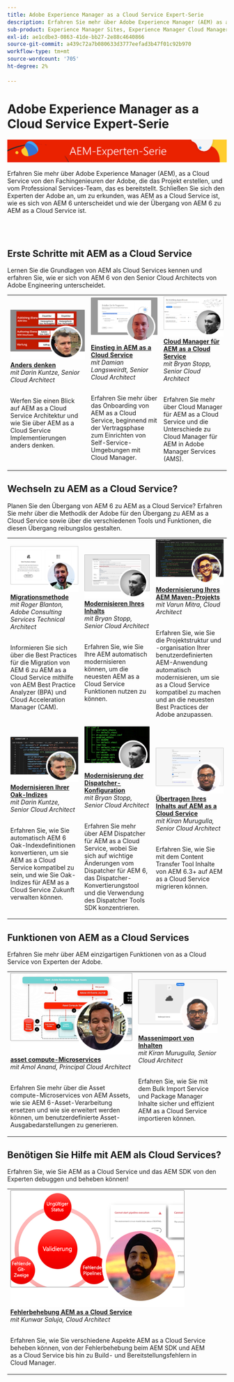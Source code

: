 ```yaml
---
title: Adobe Experience Manager as a Cloud Service Expert-Serie
description: Erfahren Sie mehr über Adobe Experience Manager (AEM) as a Cloud Service von den erfahrenen Ingenieuren der Adobe, die sie erstellen, und über die professionellen Dienstleistungen, die sie anbieten.
sub-product: Experience Manager Sites, Experience Manager Cloud Manager, Experience Manager Assets
exl-id: ae1cdbe3-0863-41de-bb27-2e88c4640866
source-git-commit: a439c72a7b080633d3777eefad3b47f01c92b970
workflow-type: tm+mt
source-wordcount: '705'
ht-degree: 2%

---
```


# Adobe Experience Manager as a Cloud Service Expert-Serie

![AEM-Expertenserie](./assets/masthead.png)

Erfahren Sie mehr über Adobe Experience Manager (AEM), as a Cloud Service von den Fachingenieuren der Adobe, die das Projekt erstellen, und vom Professional Services-Team, das es bereitstellt. Schließen Sie sich den Experten der Adobe an, um zu erkunden, was AEM as a Cloud Service ist, wie es sich von AEM 6 unterscheidet und wie der Übergang von AEM 6 zu AEM as a Cloud Service ist.

<br/> 
<br/>

## Erste Schritte mit AEM as a Cloud Service

Lernen Sie die Grundlagen von AEM als Cloud Services kennen und erfahren Sie, wie er sich von AEM 6 von den Senior Cloud Architects von Adobe Engineering unterscheidet.

<table>
  <tr>
   <td>
      <a href="../../migration/moving-to-aem-as-a-cloud-service/introduction.md">
      <img alt="Anders denken" src="./assets/thinking-differently.png"/>
      </a>
      <div>
         <a href="../../migration/moving-to-aem-as-a-cloud-service/introduction.md"><strong>Anders denken</strong></a>         
         <br/><em>mit Darin Kuntze, Senior Cloud Architect</em>
      </div>
      <p>
        <br/>
         Werfen Sie einen Blick auf AEM as a Cloud Service Architektur und wie Sie über AEM as a Cloud Service Implementierungen anders denken.
      </p>
     </td>   
     <td>
      <a href="../../migration/moving-to-aem-as-a-cloud-service/onboarding.md">
      <img alt="Einstieg in AEM as a Cloud Service" src="./assets/onboarding.png"/>
      </a>
      <div>
         <a href="../../migration/moving-to-aem-as-a-cloud-service/onboarding.md"><strong>Einstieg in AEM as a Cloud Service</strong></a>
         <br/><em>mit Damian Langsweirdt, Senior Cloud Architect</em>
      </div>
      <p>
        <br/>
         Erfahren Sie mehr über das Onboarding von AEM as a Cloud Service, beginnend mit der Vertragsphase zum Einrichten von Self-Service-Umgebungen mit Cloud Manager.
      </p>
   </td>     
   </td>   
     <td>
      <a href="../../migration/moving-to-aem-as-a-cloud-service/cloud-manager.md">
      <img alt="Cloud Manager" src="./assets/cloud-manager.png"/>
      </a>
      <div>
         <a href="../../migration/moving-to-aem-as-a-cloud-service/cloud-manager.md"><strong>Cloud Manager für AEM as a Cloud Service</strong></a>
         <br/><em>mit Bryan Stopp, Senior Cloud Architect</em>
      </div>
      <p>
        <br/>
         Erfahren Sie mehr über Cloud Manager für AEM as a Cloud Service und die Unterschiede zu Cloud Manager für AEM in Adobe Manager Services (AMS).
      </p>
   </td> 
  </tr>
</table>

## Wechseln zu AEM as a Cloud Service?

Planen Sie den Übergang von AEM 6 zu AEM as a Cloud Service? Erfahren Sie mehr über die Methodik der Adobe für den Übergang zu AEM as a Cloud Service sowie über die verschiedenen Tools und Funktionen, die diesen Übergang reibungslos gestalten.

<table>
  <tr>
   <td>
      <a href="../../migration/moving-to-aem-as-a-cloud-service/bpa-and-cam.md" target="_aem-experts-series-video">
      <img alt="Die Migrationsmethode" src="./assets/bpa-and-cam.png"/>
      </a>
      <div>
         <a href="../../migration/moving-to-aem-as-a-cloud-service/bpa-and-cam.md" target="_aem-experts-series-video"><strong>Migrationsmethode</strong></a>
         <br/><em>mit Roger Blanton, Adobe Consulting Services Technical Architect</em>
      </div>
      <p>
        <br/>
        Informieren Sie sich über die Best Practices für die Migration von AEM 6 zu AEM as a Cloud Service mithilfe von AEM Best Practice Analyzer (BPA) und Cloud Acceleration Manager (CAM).
      </p>
   </td>   
     <td>
      <a href="../../migration/moving-to-aem-as-a-cloud-service/aem-modernization-tools.md" target="_aem-experts-series-video">
      <img alt="Modernisieren Ihres Inhalts" src="./assets/aem-modernizer-tools.png"/>
      </a>
      <div>
         <a href="../../migration/moving-to-aem-as-a-cloud-service/aem-modernization-tools.md" target="_aem-experts-series-video"><strong>Modernisieren Ihres Inhalts</strong></a>
         <br/><em>mit Bryan Stopp, Senior Cloud Architect</em>
      </div>
      <p>
        <br/>
         Erfahren Sie, wie Sie Ihre AEM automatisch modernisieren können, um die neuesten AEM as a Cloud Service Funktionen nutzen zu können.
      </p>
   </td>     
   </td>   
     <td>
      <a href="../../migration/moving-to-aem-as-a-cloud-service/repository-modernization.md" target="_aem-experts-series-video">
      <img alt="Modernisierung Ihres AEM Maven-Projekts" src="./assets/repository-modernizer.png"/>
      </a>
      <div>
         <a href="../../migration/moving-to-aem-as-a-cloud-service/repository-modernization.md" target="_aem-experts-series-video"><strong>Modernisierung Ihres AEM Maven-Projekts</strong></a>
         <br/><em>mit Varun Mitra, Cloud Architect</em>
      </div>
      <p>
        <br/>
         Erfahren Sie, wie Sie die Projektstruktur und -organisation Ihrer benutzerdefinierten AEM-Anwendung automatisch modernisieren, um sie as a Cloud Service kompatibel zu machen und an die neuesten Best Practices der Adobe anzupassen.
      </p>
   </td> 
  </tr>
  <tr>
   <td>
      <a href="../../migration/moving-to-aem-as-a-cloud-service/search-and-indexing.md" target="_aem-experts-series-video">
      <img alt="Modernisieren Ihrer Oak-Indizes" src="./assets/indexes.png"/>
      </a>
      <div>
         <a href="../../migration/moving-to-aem-as-a-cloud-service/search-and-indexing.md" target="_aem-experts-series-video"><strong>Modernisieren Ihrer Oak-Indizes</strong></a>
         <br/><em>mit Darin Kuntze, Senior Cloud Architect</em>
      </div>
      <p>
        <br/>
        Erfahren Sie, wie Sie automatisch AEM 6 Oak-Indexdefinitionen konvertieren, um sie AEM as a Cloud Service kompatibel zu sein, und wie Sie Oak-Indizes für AEM as a Cloud Service Zukunft verwalten können.
      </p>
   </td>   
     <td>
      <a href="../../migration/moving-to-aem-as-a-cloud-service/dispatcher.md" target="_aem-experts-series-video">
      <img alt="Modernisierung der Dispatcher-Konfiguration" src="./assets/dispatcher.png"/>
      </a>
      <div>
         <a href="../../migration/moving-to-aem-as-a-cloud-service/dispatcher.md" target="_aem-experts-series-video"><strong>Modernisierung der Dispatcher-Konfiguration</strong></a>
         <br/><em>mit Bryan Stopp, Senior Cloud Architect</em>
      </div>
      <p>
        <br/>
         Erfahren Sie mehr über AEM Dispatcher für AEM as a Cloud Service, wobei Sie sich auf wichtige Änderungen vom Dispatcher für AEM 6, das Dispatcher-Konvertierungstool und die Verwendung des Dispatcher Tools SDK konzentrieren.
      </p>
   </td>     
   </td>   
     <td>
      <a href="../../migration/moving-to-aem-as-a-cloud-service/content-migration/content-transfer-tool.md" target="_aem-experts-series-video">
      <img alt="Übertragen Ihres Inhalts auf AEM as a Cloud Service" src="./assets/content-transfer-tool.png"/>
      </a>
      <div>
         <a href="../../migration/moving-to-aem-as-a-cloud-service/content-migration/content-transfer-tool.md" target="_aem-experts-series-video"><strong>Übertragen Ihres Inhalts auf AEM as a Cloud Service</strong></a>
         <br/><em>mit Kiran Murugulla, Senior Cloud Architect</em>
      </div>
      <p>
        <br/>
         Erfahren Sie, wie Sie mit dem Content Transfer Tool Inhalte von AEM 6.3+ auf AEM as a Cloud Service migrieren können.
      </p>
   </td> 
  </tr>  
</table>


## Funktionen von AEM as a Cloud Services

Erfahren Sie mehr über AEM einzigartigen Funktionen von as a Cloud Service von Experten der Adobe.

<table>
  <tr>
   <td>
      <a href="../../migration/moving-to-aem-as-a-cloud-service/asset-compute-microservices.md" target="_aem-experts-series-video">
      <img alt="asset compute-Microservices" src="./assets/asset-compute-microservices.png"/>
      </a>
      <div>
         <a href="../../migration/moving-to-aem-as-a-cloud-service/asset-compute-microservices.md" target="_aem-experts-series-video"><strong>asset compute-Microservices</strong></a>
         <br/><em>mit Amol Anand, Principal Cloud Architect</em>
      </div>
      <p>
        <br/>
        Erfahren Sie mehr über die Asset compute-Microservices von AEM Assets, wie sie AEM 6-Asset-Verarbeitung ersetzen und wie sie erweitert werden können, um benutzerdefinierte Asset-Ausgabedarstellungen zu generieren.
      </p>
   </td>   
   <td>
      <a href="../../migration/moving-to-aem-as-a-cloud-service/content-migration/bulk-import-service.md" target="_aem-experts-series-video">
      <img alt="Massenimport von Inhalten" src="./assets/bulk-import.png"/>
      </a>
      <div>
         <a href="../../migration/moving-to-aem-as-a-cloud-service/content-migration/bulk-import-service.md" target="_aem-experts-series-video"><strong>Massenimport von Inhalten</strong></a>
         <br/><em>mit Kiran Murugulla, Senior Cloud Architect</em>
      </div>
      <p>
        <br/>
        Erfahren Sie, wie Sie mit dem Bulk Import Service und Package Manager Inhalte sicher und effizient AEM as a Cloud Service importieren können.
      </p>
   </td> 
    <td></td>
  </tr>
</table>

## Benötigen Sie Hilfe mit AEM als Cloud Services?

Erfahren Sie, wie Sie AEM as a Cloud Service und das AEM SDK von den Experten debuggen und beheben können!

<table>
  <tr>
   <td>
      <a href="../../migration/moving-to-aem-as-a-cloud-service/troubleshooting.md" target="_aem-experts-series-video">
      <img alt="Fehlerbehebung AEM as a Cloud Service" src="./assets/troubleshooting.png"/>
      </a>
      <div>
         <a href="../../migration/moving-to-aem-as-a-cloud-service/troubleshooting.md" 
         target="_aem-experts-series-video"><strong>Fehlerbehebung AEM as a Cloud Service</strong></a>
         <br/><em>mit Kunwar Saluja, Cloud Architect</em>
      </div>
      <p>
        <br/>
        Erfahren Sie, wie Sie verschiedene Aspekte AEM as a Cloud Service beheben können, von der Fehlerbehebung beim AEM SDK und AEM as a Cloud Service bis hin zu Build- und Bereitstellungsfehlern in Cloud Manager.
      </p>
   </td>   
    <td></td>
    <td></td>
  </tr>
</table>

